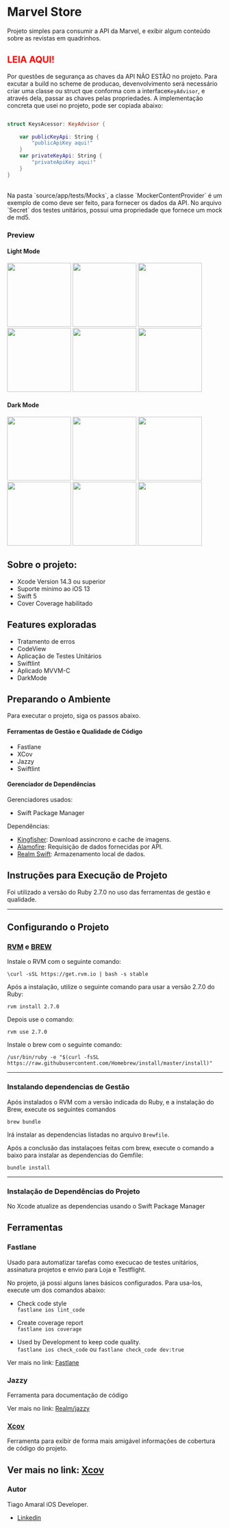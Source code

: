 # Marvel Store

Projeto simples para consumir a API da Marvel, e exibir algum conteúdo sobre as revistas em quadrinhos.

## <b> <span style="color:red"> LEIA AQUI! </span> </b>
Por questões de segurança as chaves da API NÃO ESTÃO no projeto. 
Para excutar a build no scheme de producao, devenvolvimento será necessário criar uma classe ou struct que conforma com a interface`KeyAdvisor`, e através dela, passar as chaves pelas propriedades. A implementação concreta que usei no projeto, pode ser copiada abaixo: 

``` swift 

struct KeysAcessor: KeyAdvisor {
    
    var publicKeyApi: String {
        "publicApiKey aqui!"
    }
    var privateKeyApi: String {
        "privateApiKey aqui!"
    }
}

```
<br>
Na pasta `source/app/tests/Mocks`, a classe `MockerContentProvider` é um exemplo de como deve ser feito, para fornecer os dados da API. No arquivo `Secret` dos testes unitários, possui uma propriedade que fornece um mock de md5.
<br>

### Preview

#### Light Mode
<p float="left">
<kbd><img src="./readmeresource/cover.png" width="149"/></kbd>
<kbd><img src="./readmeresource/white-cart.png" width="149"/></kbd>
<kbd><img src="./readmeresource/white-fav.png" width="149"/></kbd>
<kbd><img src="./readmeresource/white-list.png" width="149"/></kbd>
<kbd><img src="./readmeresource/white-search-filter.png" width="149"/></kbd>
<kbd><img src="./readmeresource/white-search.png" width="149"/></kbd>

#### Dark Mode
<p float="left">
<kbd><img src="./readmeresource/black-cart.png" width="149"/></kbd>
<kbd><img src="./readmeresource/black-fav.png" width="149"/></kbd>
<kbd><img src="./readmeresource/black-list.png" width="149"/></kbd>
<kbd><img src="./readmeresource/black-preview.png" width="149"/></kbd>
<kbd><img src="./readmeresource/black-scroll-cart.png" width="149"/></kbd>
<kbd><img src="./readmeresource/black-search-filter.png" width="149"/></kbd>
</p>

## Sobre o projeto: <br>
- Xcode Version 14.3 ou superior<br>
- Suporte mínimo ao iOS 13<br>
- Swift 5<br>
- Cover Coverage habilitado


## Features exploradas
- Tratamento de erros
- CodeView
- Aplicação de Testes Unitários
- Swiftlint
- Aplicado MVVM-C
- DarkMode

## Preparando o Ambiente
Para executar o projeto, siga os passos abaixo.

#### Ferramentas de Gestão e Qualidade de Código<br>
- Fastlane
- XCov
- Jazzy
- Swiftlint

#### Gerenciador de Dependências<br>

Gerenciadores usados: 
 - Swift Package Manager

Dependências:
- [Kingfisher](https://github.com/onevcat/Kingfisher): Download assincrono e cache de imagens.
- [Alamofire](https://github.com/Alamofire/Alamofire): Requisição de dados fornecidas por API.
- [Realm Swift](https://github.com/realm/realm-swift.git): Armazenamento local de dados.

## Instruções para Execução de Projeto

Foi utilizado a versão do Ruby 2.7.0 no uso das ferramentas de gestão e qualidade.

---

## Configurando o Projeto

### [RVM](https://rvm.io/) e [BREW](https://brew.sh/)

Instale o RVM com o seguinte comando: <br>

```\curl -sSL https://get.rvm.io | bash -s stable```

Após a instalação, utilize o seguinte comando para usar a versão 2.7.0 do Ruby:

```
rvm install 2.7.0
```

Depois use o comando: <br>
```
rvm use 2.7.0
```

Instale o brew com o seguinte comando: <br>

```
/usr/bin/ruby -e "$(curl -fsSL https://raw.githubusercontent.com/Homebrew/install/master/install)"
```

---
### Instalando dependencias de Gestão

Após instalados o RVM com a versão indicada do Ruby, e a instalação do Brew, execute os seguintes comandos

```brew bundle```

Irá instalar as dependencias listadas no arquivo `Brewfile`.

Após a conclusão das instalaçoes feitas com brew, execute o comando a baixo para instalar as dependencias do Gemfile:

```bundle install```

---

### Instalação de Dependências do Projeto

No Xcode atualize as dependencias usando o Swift Package Manager

## Ferramentas

### Fastlane

Usado para automatizar tarefas como execucao de testes unitários, assinatura projetos e envio para Loja e Testflight.

No projeto, já possi alguns lanes básicos configurados. Para usa-los, execute um dos comandos abaixo:

- Check code style<br>
```fastlane ios lint_code```

- Create coverage report<br>
```fastlane ios coverage```

- Used by Development to keep code quality.<br>
```fastlane ios check_code``` ou ```fastlane check_code dev:true```

Ver mais no link: [Fastlane](https://fastlane.tools)

### Jazzy

Ferramenta para documentação de código

Ver mais no link: [Realm/jazzy](https://github.com/realm/jazzy)

### [Xcov](https://github.com/fastlane-community/xcov)

Ferramenta para exibir de forma mais amigável informações de cobertura de código do projeto.

Ver mais no link: [Xcov](https://github.com/fastlane-community/xcov)
--- 
### Autor

Tiago Amaral iOS Developer.
<br>
- [Linkedin](https://www.linkedin.com/in/tiagoamaralios/)
